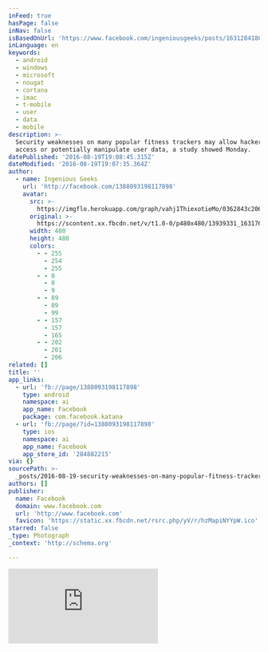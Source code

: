 ```yaml
---
inFeed: true
hasPage: false
inNav: false
isBasedOnUrl: 'https://www.facebook.com/ingeniousgeeks/posts/1631284180465464'
inLanguage: en
keywords:
  - android
  - windows
  - microsoft
  - nougat
  - cortana
  - imac
  - t-mobile
  - user
  - data
  - mobile
description: >-
  Security weaknesses on many popular fitness trackers may allow hackers to
  access or potentially manipulate user data, a study showed Monday.
datePublished: '2016-08-19T19:08:45.315Z'
dateModified: '2016-08-19T19:07:35.364Z'
author:
  - name: Ingenious Geeks
    url: 'http://facebook.com/1388093198117898'
    avatar:
      src: >-
        https://imgflo.herokuapp.com/graph/vahj1ThiexotieMo/0362843c206c7657c9d341857078c7eb/noop.jpg?input=https%3A%2F%2Fscontent.xx.fbcdn.net%2Fv%2Ft1.0-0%2Fp480x480%2F13939331_1631766597083889_6101028233581372161_n.jpg%3Foh%3D085500f6988e29495ffcf8f65ec3788c%26oe%3D585C681A
      original: >-
        https://scontent.xx.fbcdn.net/v/t1.0-0/p480x480/13939331_1631766597083889_6101028233581372161_n.jpg?oh=085500f6988e29495ffcf8f65ec3788c&oe=585C681A
      width: 480
      height: 480
      colors:
        - - 255
          - 254
          - 255
        - - 0
          - 0
          - 9
        - - 89
          - 89
          - 99
        - - 157
          - 157
          - 165
        - - 202
          - 201
          - 206
related: []
title: ''
app_links:
  - url: 'fb://page/1388093198117898'
    type: android
    namespace: ai
    app_name: Facebook
    package: com.facebook.katana
  - url: 'fb://page/?id=1388093198117898'
    type: ios
    namespace: ai
    app_name: Facebook
    app_store_id: '284882215'
via: {}
sourcePath: >-
  _posts/2016-08-19-security-weaknesses-on-many-popular-fitness-trackers-may-all.md
authors: []
publisher:
  name: Facebook
  domain: www.facebook.com
  url: 'http://www.facebook.com'
  favicon: 'https://static.xx.fbcdn.net/rsrc.php/yV/r/hzMapiNYYpW.ico'
starred: false
_type: Photograph
_context: 'http://schema.org'

---
```

![Security weaknesses on many popular fitness trackers may allow hackers to access or potentially manipulate user data, a study showed Monday.](https://external.xx.fbcdn.net/safe_image.php?d=AQAT_QDt8IshjQg8&w=158&h=158&url=http%3A%2F%2Fcdn.phys.org%2Fnewman%2Fgfx%2Fnews%2Fhires%2F2016%2F578cfa1ab5611.jpg)